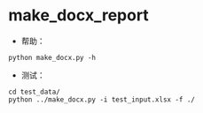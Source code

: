 # make_docx_report

- 帮助：

```
python make_docx.py -h
```

- 测试：

```shell
cd test_data/
python ../make_docx.py -i test_input.xlsx -f ./
```

